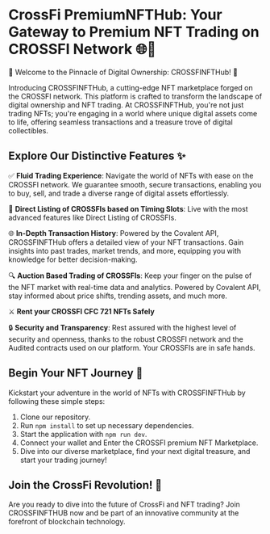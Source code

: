 # CrossFi PremiumNFTHub: Your Gateway to Premium NFT Trading on CROSSFI Network 🌐🎨

🚀 Welcome to the Pinnacle of Digital Ownership: CROSSFINFTHub! 🚀

Introducing CROSSFINFTHub, a cutting-edge NFT marketplace forged on the CROSSFI network. This platform is crafted to transform the landscape of digital ownership and NFT trading. At CROSSFINFTHub, you're not just trading NFTs; you're engaging in a world where unique digital assets come to life, offering seamless transactions and a treasure trove of digital collectibles.


## Explore Our Distinctive Features ✨

✅ **Fluid Trading Experience**: Navigate the world of NFTs with ease on the CROSSFI network. We guarantee smooth, secure transactions, enabling you to buy, sell, and trade a diverse range of digital assets effortlessly.


🎨 **Direct Listing of CROSSFIs based on Timing Slots**: Live with the most advanced features like Direct Listing of CROSSFIs.


🌐 **In-Depth Transaction History**: Powered by the Covalent API, CROSSFINFTHub offers a detailed view of your NFT transactions. Gain insights into past trades, market trends, and more, equipping you with knowledge for better decision-making.

🔍 **Auction Based Trading of CROSSFIs**: Keep your finger on the pulse of the NFT market with real-time data and analytics. Powered by Covalent API, stay informed about price shifts, trending assets, and much more.


⚔️ **Rent your CROSSFI CFC 721 NFTs Safely**


🔒 **Security and Transparency**: Rest assured with the highest level of security and openness, thanks to the robust CROSSFI network and the Audited contracts used on our platform. Your CROSSFIs are in safe hands.

## Begin Your NFT Journey 🚀

Kickstart your adventure in the world of NFTs with CROSSFINFTHub by following these simple steps:

1. Clone our repository.
2. Run `npm install` to set up necessary dependencies.
3. Start the application with `npm run dev`.
4. Connect your wallet and Enter the CROSSFI premium NFT Marketplace.
5. Dive into our diverse marketplace, find your next digital treasure, and start your trading journey!

## Join the CrossFi Revolution! 🌟

Are you ready to dive into the future of CrossFi and NFT trading? 
Join CROSSFINFTHUB now and be part of an innovative community at the forefront of blockchain technology.
